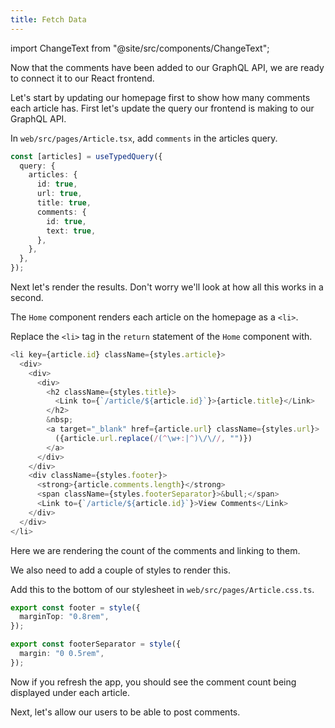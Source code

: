 ```yaml
---
title: Fetch Data
---
```


import ChangeText from "@site/src/components/ChangeText";

Now that the comments have been added to our GraphQL API, we are ready to connect it to our React frontend.

Let's start by updating our homepage first to show how many comments each article has. First let's update the query our frontend is making to our GraphQL API.

<ChangeText>

In `web/src/pages/Article.tsx`, add `comments` in the articles query.

</ChangeText>

```ts {7-10} title="web/src/pages/Article.tsx"
const [articles] = useTypedQuery({
  query: {
    articles: {
      id: true,
      url: true,
      title: true,
      comments: {
        id: true,
        text: true,
      },
    },
  },
});
```

Next let's render the results. Don't worry we'll look at how all this works in a second.

The `Home` component renders each article on the homepage as a `<li>`.

<ChangeText>

Replace the `<li>` tag in the `return` statement of the `Home` component with.

</ChangeText>

```ts {14-18} title="web/src/pages/Article.tsx"
<li key={article.id} className={styles.article}>
  <div>
    <div>
      <div>
        <h2 className={styles.title}>
          <Link to={`/article/${article.id}`}>{article.title}</Link>
        </h2>
        &nbsp;
        <a target="_blank" href={article.url} className={styles.url}>
          ({article.url.replace(/(^\w+:|^)\/\//, "")})
        </a>
      </div>
    </div>
    <div className={styles.footer}>
      <strong>{article.comments.length}</strong>
      <span className={styles.footerSeparator}>&bull;</span>
      <Link to={`/article/${article.id}`}>View Comments</Link>
    </div>
  </div>
</li>
```

Here we are rendering the count of the comments and linking to them.

We also need to add a couple of styles to render this.

<ChangeText>

Add this to the bottom of our stylesheet in `web/src/pages/Article.css.ts`.

</ChangeText>

```ts title="web/src/pages/Article.css.ts"
export const footer = style({
  marginTop: "0.8rem",
});

export const footerSeparator = style({
  margin: "0 0.5rem",
});
```

Now if you refresh the app, you should see the comment count being displayed under each article.

<!--
![Comment count for articles in homepage](/img/fetch-data/comment-count-for-articles-in-homepage.png)
-->

Next, let's allow our users to be able to post comments.
